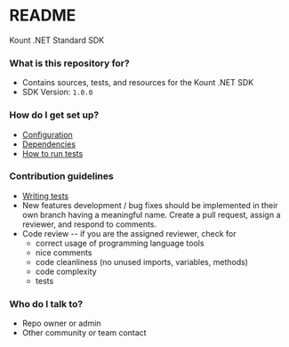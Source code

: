 # README #

Kount .NET Standard SDK

### What is this repository for? ###

* Contains sources, tests, and resources for the Kount .NET SDK
* SDK Version: `1.0.0` 
   
### How do I get set up? ###

* [Configuration](https://github.com/Kount/kount-ris-dotnet-standard-sdk/wiki/Adding-Configuration)
* [Dependencies](https://github.com/Kount/kount-ris-dotnet-standard-sdk/wiki/Installation#prerequisites)
* [How to run tests](https://github.com/Kount/kount-ris-dotnet-standard-sdk/wiki/Installation#steps)

### Contribution guidelines ###

* [Writing tests](https://msdn.microsoft.com/en-us/library/hh598960.aspx)
* New features development / bug fixes should be implemented in their own branch having a meaningful name. Create a pull request, assign a reviewer, and respond to comments.
* Code review -- if you are the assigned reviewer, check for
    * correct usage of programming language tools
    * nice comments
    * code cleanliness (no unused imports, variables, methods)
    * code complexity
    * tests

### Who do I talk to? ###

* Repo owner or admin
* Other community or team contact